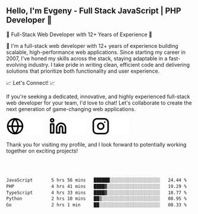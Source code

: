 ## Hello, I'm Evgeny - Full Stack JavaScript | PHP Developer 👋

🚀 Full-Stack Web Developer with 12+ Years of Experience 🚀

👋 I'm a full-stack web developer with 12+ years of experience building scalable, high-performance web applications. Since starting my career in 2007, I've honed my skills across the stack, staying adaptable in a fast-evolving industry. I take pride in writing clean, efficient code and delivering solutions that prioritize both functionality and user experience.

📈 Let's Connect! 📈

If you're seeking a dedicated, innovative, and highly experienced full-stack web developer for your team, I'd love to chat! Let's collaborate to create the next generation of game-changing web applications.

[![website](./img/globe-light.svg)](https://tradiry.com#gh-light-mode-only)
[![website](./img/globe-dark.svg)](https://tradiry.com#gh-dark-mode-only)
&nbsp;&nbsp;
[![website](./img/linkedin-light.svg)](https://www.linkedin.com/in/etulikov#gh-light-mode-only)
[![website](./img/linkedin-dark.svg)](https://www.linkedin.com/in/etulikov#gh-dark-mode-only)
&nbsp;&nbsp;
[![website](./img/instagram-light.svg)](https://www.instagram.com/evgenytulikov/#gh-light-mode-only)
[![website](./img/instagram-dark.svg)](https://www.instagram.com/evgenytulikov/#gh-dark-mode-only)

Thank you for visiting my profile, and I look forward to potentially working together on exciting projects!

<br />
<br />

<!--START_SECTION:waka-->

```txt
JavaScript       5 hrs 56 mins   ██████░░░░░░░░░░░░░░░░░░░   24.44 %
PHP              4 hrs 41 mins   ████▓░░░░░░░░░░░░░░░░░░░░   19.29 %
TypeScript       4 hrs 33 mins   ████▓░░░░░░░░░░░░░░░░░░░░   18.77 %
Python           2 hrs 10 mins   ██▒░░░░░░░░░░░░░░░░░░░░░░   08.95 %
Go               2 hrs 1 min     ██░░░░░░░░░░░░░░░░░░░░░░░   08.33 %
```

<!--END_SECTION:waka-->
